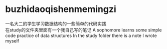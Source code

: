 # buzhidaoqishenmemingzi
一名大二的学生学习数据结构的一些简单的代码实践  
在study的文件夹里面有一个我自己写的笔记
A sophomore learns some simple code practice of data structures
In the study folder there is a note I wrote myself

